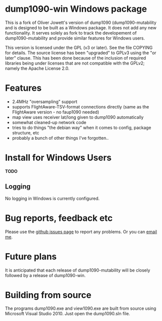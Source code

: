 # dump1090-win Windows package

This is a fork of Oliver Jowett's version of dump1090 (dump1090-mutability
and is designed to be built as a Windows package. It does not
add any new functionality. It serves solely as fork to track the developement
of dump1090-mutability and provide similar features for Windows users.

This version is licensed under the GPL (v3 or later).
See the file COPYING for details.
The source license has been "upgraded" to GPLv3 using the "or later" clause.
This has been done because of the inclusion of required libraries being under
licenses that are not compatible with the GPLv2; namely the Apache License 2.0.

# Features

* 2.4MHz "oversampling" support
* supports FlightAware-TSV-format connections directly (same as the FlightAware version - no faup1090 needed)
* map view uses receiver lat/long given to dump1090 automatically
* somewhat cleaned-up network code
* tries to do things "the debian way" when it comes to config, package structure, etc
* probably a bunch of other things I've forgotten..

# Install for Windows Users

**TODO**

## Logging

No logging in Windows is currently configured.

# Bug reports, feedback etc

Please use the [github issues page](https://github.com/tpainter/dump1090_win/issues) to report any problems.
Or you can [email me](mailto:travispainter@gmail.com).

# Future plans

It is anticipated that each release of dump1090-mutability will be closely followed by a release of dump1090-win.

# Building from source

The programs dump1090.exe and view1090.exe are built from source using Microsoft Visual Studio 2010. Just open
the dump1090.sln file.

